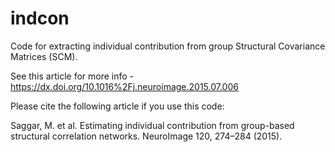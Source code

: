 # indcon
Code for extracting individual contribution from group Structural Covariance Matrices (SCM). 

See this article for more info - https://dx.doi.org/10.1016%2Fj.neuroimage.2015.07.006

Please cite the following article if you use this code:

  Saggar, M. et al. Estimating individual contribution from group-based structural correlation networks. NeuroImage 120, 274–284 (2015).
